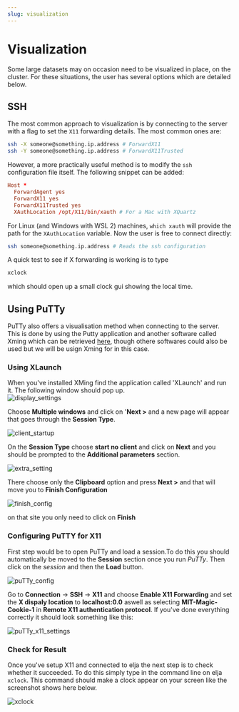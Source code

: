 ```yaml
---
slug: visualization
---
```


# Visualization
Some large datasets may on occasion need to be visualized in place, on the cluster. For these situations, the user has several options which are detailed below.

## SSH
The most common approach to visualization is by connecting to the server with a flag to set the `X11` forwarding details. The most common ones are:

```bash
ssh -X someone@something.ip.address # ForwardX11
ssh -Y someone@something.ip.address # ForwardX11Trusted
```

However, a more practically useful method is to modify the `ssh` configuration file itself. The following snippet can be added:

```conf
Host *
  ForwardAgent yes
  ForwardX11 yes
  ForwardX11Trusted yes
  XAuthLocation /opt/X11/bin/xauth # For a Mac with XQuartz
```

For Linux (and Windows with WSL 2) machines, `which xauth` will provide the path for the `XAuthLocation` variable. Now the user is free to connect directly:

```bash
ssh someone@something.ip.address # Reads the ssh configuration
```

A quick test to see if X forwarding is working is to type
```bash                                       
xclock
```
which should open up a small clock gui showing the local time.

## Using PuTTy
PuTTy also offers a visualisation method when connecting to the server. This is done by using the Putty application and another software called Xming which can be retrieved [here](https://sourceforge.net/projects/xming/files/Xming/6.9.0.31/Xming-6-9-0-31-setup.exe/download), though othere softwares could also be used but we will be usign Xming for in this case.


### Using XLaunch
When you've installed XMing find the application called 'XLaunch' and run it. The following window should pop up.  
![display_settings](../assets/x11_display_settings.png)



Choose **Multiple windows** and click on '**Next >** and a new page will appear that goes through the **Session Type**.

![client_startup](../assets/x11_client_startup.png)



On the **Session Type** choose **start no client** and click on **Next** and you should be prompted to the **Additional parameters** section.

![extra_setting](../assets/x11_extra_setting.png)




There choose only the **Clipboard** option and press **Next >** and that will move you to **Finish Configuration**

![finish_config](../assets/x11_finish_config.png)


on that site you only need to click on **Finish**


### Configuring PuTTY for X11
First step would be to open PuTTy and load a session.To do this you should automatically be moved to the **Session** section once you run *PuTTy*. Then click on the *session* and then the **Load** button.

![puTTy_config](../assets/putty_configuration.png)

Go to **Connection** -> **SSH** -> **X11** and  choose **Enable X11 Forwarding** and set the **X dispaly location** to **localhost:0.0** aswell as selecting **MIT-Magic-Cookie-1** in **Remote X11 authentication protocol**. If you've done everything correctly it should look something like this:

![puTTy_x11_settings](../assets/x11_puTTy_settings.png)

### Check for Result
Once you've setup X11 and connected to elja the next step is to check whether it succeeded. To do this simply type in the command line on elja ```xclock```. This command should make a clock appear on your screen like the screenshot shows here below. 

![xclock](../assets/x11_xclock.png)
